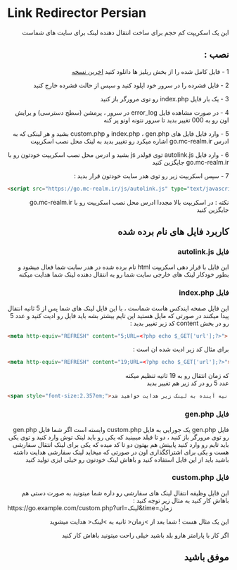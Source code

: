 #  Link Redirector Persian

<div dir="rtl">
این یک اسکریپت کم حجم برای ساخت انتقال دهنده لینک برای سایت های شماست
</div>

<h2 dir="rtl">نصب :</h2>
<div dir="rtl">

1 - فایل کامل شده را از بخش ریلیز ها دانلود کنید
<a href="https://github.com/drdiamondblock/Link-Redirector-Persian/releases/latest">اخرین نسخه</a>

2 - فایل فشرده را در سرور خود اپلود کنید و سپس از حالت فشرده خارج کنید

3 - یک بار فایل index.php رو توی مرورگر باز کنید

4 - در صورت مشاهده فایل error_log در سرور ، پرمشن (سطح دسترسی) و یرایش اون رو به 000 تغییر بدید تا سرور نتونه اونو پر کنه

5 - وارد فایل فایل های index.php ، gen.php و custom.php بشید و هر لینکی که به ادرس go.mc-realm.ir اشاره میکرد رو تغییر بدید به لینک محل نصب اسکریپت

6 - وارد فایل autolink.js توی فولدر js بشید و ادرس محل نصب اسکریپت خودتون رو با go.mc-realm.ir جایگزین کنید


7 - سپس اسکریپت زیر رو توی هدر سایت خودتون قرار بدید :
</div>

```html
<script src="https://go.mc-realm.ir/js/autolink.js" type="text/javascript"></script>
```

<div dir="rtl">
نکته : در اسکریپت بالا مجددا ادرس محل نصب اسکریپت رو با go.mc-realm.ir جایگزین کنید
</div>
<p> </p>
<h2 dir="rtl">کاربرد فایل های نام برده شده</h2>
<div dir="rtl">
<h3 dir="rtl">فایل autolink.js</h3>
این فایل با قرار دهی اسکریپت html نام برده شده در هدر سایت شما فعال میشود و بطور خودکار لینک های خارجی سایت شما رو به انتقال دهنده لینک شما هدایت میکنه
  
<h3 dir="rtl">فایل index.php</h3>
  این فایل صفحه ایندکس هاست شماست ، با این فایل لینک های شما پس از 5 ثانیه انتقال پیدا میکنند
  در صورتی که مایل هستید این تایم بیشتر بشه باید فایل رو ادیت کنید و عدد 5 رو در بخش content کد زیر تغییر بدید :
</div>

```html
<meta http-equiv="REFRESH" content="5;URL=<?php echo $_GET['url'];?>">
```

<div dir="rtl">
برای مثال کد زیر ادیت شده ان است :
</div>

```html
<meta http-equiv="REFRESH" content="19;URL=<?php echo $_GET['url'];?>">
```

<div dir="rtl">
که زمان انتقال رو به 19 ثانیه تنظیم میکنه
</div>
<div dir="rtl">
عدد 5 رو در کد زیر هم تغییر بدید
</div>

```html
<span style="font-size:2.357em;">شما تا 5 ثانیه آینده به لینک زیر هدایت خواهید شد :</span>
```

<div dir="rtl">
<h3 dir="rtl">فایل gen.php</h3>
فایل gen.php یک جورایی به فایل custom.php وابسته است 
اگر شما فایل gen.php رو توی مرورگر باز کنید ، دو تا فیلد میبینید که یکی رو باید لینک توش وارد کنید و توی یکی باید تایم رو وارد کنید
پایینش هم بهتون دو تا کد میده که یکی برای لینک انتقال سفارشی هست و یکی برای اشتراکگذاری اون
در صورتی که میخاید لینک سفارشی هدایت داشته باشید باید از این فایل استفاده کنید و باهاش لینک خودتون رو خیلی ایزی تولید کنید
  
<h3 dir="rtl">فایل custom.php</h3>
این فایل وظیفه انتقال لینک های سفارشی رو داره 
شما میتونید به صورت دستی هم باهاش کار کنید 
به مثال زیر توجه کنید :
</div>
https://go.example.com/custom.php?url=لینک&time=زمان
<div dir="rtl">

این یک مثال هست ! شما بعد از >زمان< ثانیه به >لینک< هدایت میشوید

اگر کار با پارامتر هارو بلد باشید خیلی راحت میتونید باهاش کار کنید
                                                           
<h2>موفق باشید</h2>
</div>
